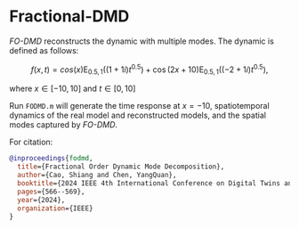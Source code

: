# Fractional-DMD

*FO-DMD* reconstructs the dynamic with multiple modes. The dynamic is defined as follows:
```math
f(x,t)=cos(x)\text{E}_{0.5,1} ((1+1i)t^{0.5})+\cos(2x+10)\text{E}_{0.5,1}((-2+1i)t^{0.5}),
```
where $x\in [-10,10]$ and $t\in[0,10]$

Run `FODMD.m` will generate the time response at $x = −10$, spatiotemporal dynamics of the real model and reconstructed models, and the spatial modes captured by *FO-DMD*.

For citation:

```BibTex 
@inproceedings{fodmd,
  title={Fractional Order Dynamic Mode Decomposition},
  author={Cao, Shiang and Chen, YangQuan},
  booktitle={2024 IEEE 4th International Conference on Digital Twins and Parallel Intelligence (DTPI)},
  pages={566--569},
  year={2024},
  organization={IEEE}
}
```
